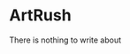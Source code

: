 # ArtRush
There is nothing to write about

<!---
ArtRush/ArtRush is a ✨ special ✨ repository because its `README.md` (this file) appears on your GitHub profile.
You can click the Preview link to take a look at your changes.
--->
